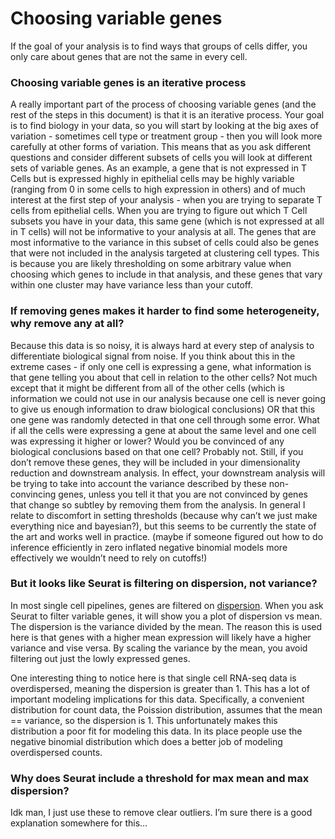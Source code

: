 # Choosing variable genes
If the goal of your analysis is to find ways that groups of cells differ, you only care about genes that are not the same in every cell.


### Choosing variable genes is an iterative process
A really important part of the process of choosing variable genes (and the rest of the steps in this document) is that it is an iterative process. Your goal is to find biology in your data, so you will start by looking at the big axes of variation - sometimes cell type or treatment group - then you will look more carefully at other forms of variation. This means that as you ask different questions and consider different subsets of cells you will look at different sets of variable genes. As an example, a gene that is not expressed in T Cells but is expressed highly in epithelial cells may be highly variable (ranging from 0 in some cells to high expression in others) and of much interest at the first step of your analysis - when you are trying to separate T cells from epithelial cells. When you are trying to figure out which T Cell subsets you have in your data, this same gene (which is not expressed at all in T cells) will not be informative to your analysis at all. The genes that are most informative to the variance in this subset of cells could also be genes that were not included in the analysis targeted at clustering cell types. This is because you are likely thresholding on some arbitrary value when choosing which genes to include in that analysis, and these genes that vary within one cluster may have variance less than your cutoff.



### If removing genes makes it harder to find some heterogeneity, why remove any at all?
Because this data is so noisy, it is always hard at every step of analysis to differentiate biological signal from noise. If you think about this in the extreme cases - if only one cell is expressing a gene, what information is that gene telling you about that cell in relation to the other cells? Not much except that it might be different from all of the other cells (which is information we could not use in our analysis because one cell is never going to give us enough information to draw biological conclusions) OR that this one gene was randomly detected in that one cell through some error. What if all the cells were expressing a gene at about the same level and one cell was expressing it higher or lower? Would you be convinced of any biological conclusions based on that one cell? Probably not. Still, if you don’t remove these genes, they will be included in your dimensionality reduction and downstream analysis. In effect, your downstream analysis will be trying to take into account the variance described by these non-convincing genes, unless you tell it that you are not convinced by genes that change so subtley by removing them from the analysis. In general I relate to discomfort in setting thresholds (because why can’t we just make everything nice and bayesian?), but this seems to be currently the state of the art and works well in practice. (maybe if someone figured out how to do inference efficiently in zero inflated negative binomial models more effectively we wouldn’t need to rely on cutoffs!)


### But it looks like Seurat is filtering on dispersion, not variance?
In most single cell pipelines, genes are filtered on [dispersion](https://www.google.com/url?q=https://en.wikipedia.org/wiki/Index_of_dispersion&sa=D&ust=1539979813150000). When you ask Seurat to filter variable genes, it will show you a plot of dispersion vs mean. The dispersion is the variance divided by the mean. The reason this is used here is that genes with a higher mean expression will likely have a higher variance and vise versa. By scaling the variance by the mean, you avoid filtering out just the lowly expressed genes.

One interesting thing to notice here is that single cell RNA-seq data is overdispersed, meaning the dispersion is greater than 1. This has a lot of important modeling implications for this data. Specifically, a convenient distribution for count data, the Poission distribution, assumes that the mean == variance, so the dispersion is 1. This unfortunately makes this distribution a poor fit for modeling this data. In its place people use the negative binomial distribution which does a better job of modeling overdispersed counts.


### Why does Seurat include a threshold for max mean and max dispersion?
Idk man, I just use these to remove clear outliers. I’m sure there is a good explanation somewhere for this...


